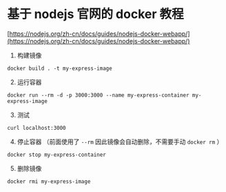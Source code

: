 # 基于 nodejs 官网的 docker 教程

[https://nodejs.org/zh-cn/docs/guides/nodejs-docker-webapp/](https://nodejs.org/zh-cn/docs/guides/nodejs-docker-webapp/)

1. 构建镜像
```shell script
docker build . -t my-express-image
```

2. 运行容器

```shell script
docker run --rm -d -p 3000:3000 --name my-express-container my-express-image
```

3. 测试

```shell script
curl localhost:3000
```

4. 停止容器
（前面使用了 `--rm` 因此镜像会自动删除，不需要手动 `docker rm` ）

```shell script
docker stop my-express-container
```

5. 删除镜像

```shell script
docker rmi my-express-image
```